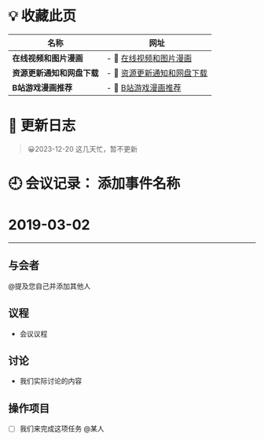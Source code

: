 # 💡 收藏此页

| **名称**  |网址|
| ------- | ----------------------- |
| **在线视频和图片漫画** |- 🔗 [在线视频和图片漫画](https://60mn4j-my.sharepoint.com/:w:/g/personal/hmacg_tndhm_onmicrosoft_com/EQBZoX6rO3dOks3Qmk6xYl0BpOElfYXeu6ZDoOZuUv7kTw)|
| **资源更新通知和网盘下载**  | - 🔗 [资源更新通知和网盘下载](https://60mn4j-my.sharepoint.com/:f:/g/personal/hmacg_tndhm_onmicrosoft_com/EmY_jRExOtZOn1gMdUsvgasBZBbr8vuU1ZzRjIVttBPwEA)|
| **B站游戏漫画推荐**  |- 🔗 [B站游戏漫画推荐](https://space.bilibili.com/3546569697659226)|

# 📖 更新日志
> 😀2023-12-20 这几天忙，暂不更新
> 

# 🕘 会议记录： 添加事件名称

# 2019-03-02

****
## 与会者

@提及您自己并添加其他人


## 议程
- 会议议程


## 讨论
- 我们实际讨论的内容


## 操作项目

- [ ] 我们来完成这项任务 @某人
